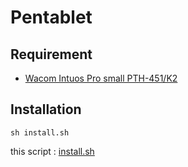 # Pentablet

## Requirement

* [Wacom Intuos Pro small PTH-451/K2](https://www.wacom.com/ja-jp/products/intuos-pro-small)

## Installation

    sh install.sh

this script : [install.sh](https://github.com/ghsable/dotfiles/blob/master/bin/pentablet/install.sh)
